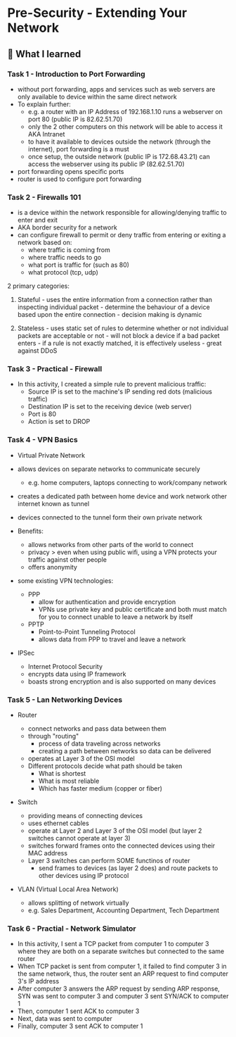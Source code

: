 # Pre-Security - Extending Your Network

## 🧠 What I learned

### Task 1 - Introduction to Port Forwarding
- without port forwarding, apps and services such as web servers are only available to device within the same direct network
- To explain further:
  - e.g. a router with an IP Address of 192.168.1.10 runs a webserver on port 80 (public IP is 82.62.51.70)
  - only the 2 other computers on this network will be able to access it AKA Intranet
  - to have it available to devices outside the network (through the internet), port forwarding is a must
  - once setup, the outside network (public IP is 172.68.43.21) can access the webserver using its public IP (82.62.51.70)
- port forwarding opens specific ports
- router is used to configure port forwarding

### Task 2 - Firewalls 101
- is a device within the network responsible for allowing/denying traffic to enter and exit
- AKA border security for a network
- can configure firewall to permit or deny traffic from entering or exiting a network based on:
  - where traffic is coming from
  - where traffic needs to go
  - what port is traffic for (such as 80)
  - what protocol (tcp, udp)

2 primary categories:
  1. Stateful
    - uses the entire information from a connection rather than inspecting individual packet
    - determine the behaviour of a device based upon the entire connection
    - decision making is dynamic

  2. Stateless
    - uses static set of rules to determine whether or not individual packets are acceptable or not
    - will not block a device if a bad packet enters
    - if a rule is not exactly matched, it is effectively useless
    - great against DDoS

### Task 3 - Practical - Firewall
- In this activity, I created a simple rule to prevent malicious traffic:
  - Source IP is set to the machine's IP sending red dots (malicious traffic)
  - Destination IP is set to the receiving device (web server)
  - Port is 80
  - Action is set to DROP

### Task 4 - VPN Basics
- Virtual Private Network
- allows devices on separate networks to communicate securely
  - e.g. home computers, laptops connecting to work/company network
- creates a dedicated path between home device and work network other internet known as tunnel
- devices connected to the tunnel form their own private network
- Benefits:
  - allows networks from other parts of the world to connect
  - privacy > even when using public wifi, using a VPN protects your traffic against other people
  - offers anonymity

- some existing VPN technologies:
  - PPP
    - allow for authentication and provide encryption
    - VPNs use private key and public certificate and both must match for you to connect
    unable to leave a network by itself
  - PPTP
    - Point-to-Point Tunneling Protocol
    - allows data from PPP to travel and leave a network
- IPSec
  - Internet Protocol Security
  - encrypts data using IP framework
  - boasts strong encryption and is also supported on many devices

### Task 5 - Lan Networking Devices
- Router
  - connect networks and pass data between them
  - through "routing"
    - process of data traveling across networks
    - creating a path between networks so data can be delivered
  - operates at Layer 3 of the OSI model
  - Different protocols decide what path should be taken
    - What is shortest
    - What is most reliable
    - Which has faster medium (copper or fiber)
- Switch
  - providing means of connecting devices
  - uses ethernet cables
  - operate at Layer 2 and Layer 3 of the OSI model (but layer 2 switches cannot operate at layer 3)
  - switches forward frames onto the connected devices using their MAC address
  - Layer 3 switches can perform SOME functinos of router
    - send frames to devices (as layer 2 does) and route packets to other devices using IP protocol

- VLAN (Virtual Local Area Network)
  - allows splitting of network virtually
  - e.g. Sales Department, Accounting Department, Tech Department
  
### Task 6 - Practial - Network Simulator
- In this activity, I sent a TCP packet from computer 1 to computer 3 where they are both on a separate switches but connected to the same router
- When TCP packet is sent from computer 1, it failed to find computer 3 in the same network, thus, the router sent an ARP request to find computer 3's IP address
- After computer 3 answers the ARP request by sending ARP response, SYN was sent to computer 3 and computer 3 sent SYN/ACK to computer 1
- Then, computer 1 sent ACK to computer 3
- Next, data was sent to computer
- Finally, computer 3 sent ACK to computer 1
